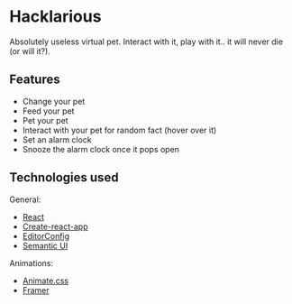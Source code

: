 # Hacklarious

Absolutely useless virtual pet. Interact with it, play with it.. it will never die (or will it?).


## Features

- Change your pet
- Feed your pet
- Pet your pet
- Interact with your pet for random fact (hover over it)
- Set an alarm clock
- Snooze the alarm clock once it pops open


## Technologies used

General:
- [React](https://reactjs.org)
- [Create-react-app](https://create-react-app.dev)
- [EditorConfig](https://editorconfig.org)
- [Semantic UI](https://react.semantic-ui.com)

Animations:
- [Animate.css](https://animate.style)
- [Framer](https://www.framer.com)

